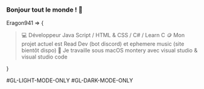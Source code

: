 ### Bonjour tout le monde ! 👋

Eragon941 => {

>   💻 Développeur Java Script / HTML & CSS / C# / Learn C
>   🪙 Mon projet actuel est Read Dev (bot discord) et ephemere music (site bientôt dispo)
>   🫧 Je travaille sous macOS montery avec visual studio & visual studio code

}

#GL-LIGHT-MODE-ONLY
#GL-DARK-MODE-ONLY
